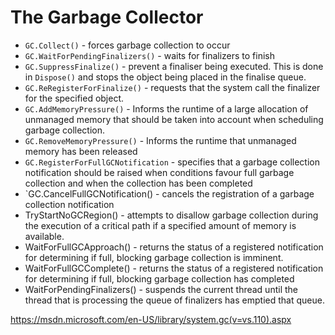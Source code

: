 # The Garbage Collector

- `GC.Collect()` - forces garbage collection to occur
- `GC.WaitForPendingFinalizers()` - waits for finalizers to finish
- `GC.SuppressFinalize()` - prevent a finaliser being executed. This is done in `Dispose()` and stops the object being placed in the finalise queue.
- `GC.ReRegisterForFinalize()` - requests that the system call the finalizer for the specified object.
- `GC.AddMemoryPressure()` - Informs the runtime of a large allocation of unmanaged memory that should be taken into account when scheduling garbage collection.
- `GC.RemoveMemoryPressure()` - Informs the runtime that unmanaged memory has been released
- `GC.RegisterForFullGCNotification` - specifies that a garbage collection notification should be raised when conditions favour full garbage collection and when the collection has been completed
- `GC.CancelFullGCNotification() - cancels the registration of a garbage collection notification
- TryStartNoGCRegion() - attempts to disallow garbage collection during the execution of a critical path if a specified amount of memory is available.
- WaitForFullGCApproach() - returns the status of a registered notification for determining if full, blocking garbage collection is imminent.
- WaitForFullGCComplete() - returns the status of a registered notification for determining if full, blocking garbage collection has completed 
- WaitForPendingFinalizers() - suspends the current thread until the thread that is processing the queue of finalizers has emptied that queue.



https://msdn.microsoft.com/en-US/library/system.gc(v=vs.110).aspx
<!--stackedit_data:
eyJoaXN0b3J5IjpbLTE3MzgxMDYxODksLTE4NjQxMzg3ODVdfQ
==
-->